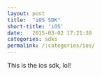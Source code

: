 ```yaml
---
layout: post
title:  "iOS SDK"
short-title: 'iOS'
date:   2015-03-02 17:21:38
categories: sdks
permalink: /:categories/ios/
---
```


This is the ios sdk, lol!
